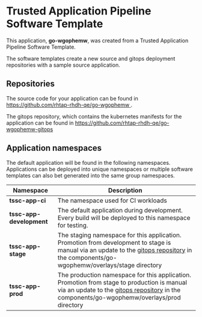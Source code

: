 # Trusted Application Pipeline Software Template

This application, **go-wgophemw**, was created from a Trusted Application Pipeline Software Template.

The software templates create a new source and gitops deployment repositories with a sample source application. 

## Repositories

The source code for your application can be found in [https://github.com/rhtap-rhdh-qe/go-wgophemw ](https://github.com/rhtap-rhdh-qe/go-wgophemw ).
 
The gitops repository, which contains the kubernetes manifests for the application can be found in 
[https://github.com/rhtap-rhdh-qe/go-wgophemw-gitops ](https://github.com/rhtap-rhdh-qe/go-wgophemw-gitops ) 

## Application namespaces 

The default application will be found in the following namespaces. Applications can be deployed into unique namespaces or multiple software templates can also bet generated into the same group namespaces.  

|  Namespace   |  Description   |  
| -------- | -------- |
| **tssc-app-ci** | The namespace used for CI workloads |
| **tssc-app-development** | The default application during development. Every build will be deployed to this namespace for testing. |
| **tssc-app-stage** | The staging namespace for this application. Promotion from development to stage is manual via an update to the [gitops repository](https://github.com/rhtap-rhdh-qe/go-wgophemw-gitops ) in the components/go-wgophemw/overlays/stage directory |
| **tssc-app-prod** | The production namespace for this application. Promotion from stage to production is manual via an update to the [gitops repository](https://github.com/rhtap-rhdh-qe/go-wgophemw-gitops ) in the components/go-wgophemw/overlays/prod directory |